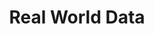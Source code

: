 ---
layout: photo_set
title: Real World Data
permalink: /posts/ceb_rwd/
time: 28th September, 2022
company: Mahidol University, Thailand
description: "CEB-RAMA-MU hosted Dr. Olivia Wu from Glasgow University and various academics across Thailand to discuss on the topic of research using real world data. I was invited for participation as a speaker under the topic “Real World Data in Ramathibodi Hospital” to share our experience of extracting and curating medical data from Electronic Health Records.<!--more-->"

photos:
    set: ceb_rwd
    size: 5
---